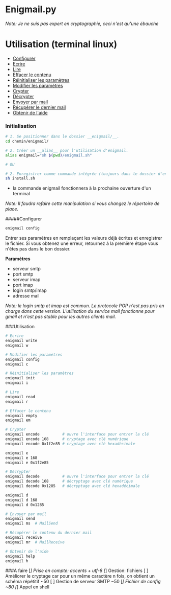 # Enigmail.py



_Note: Je ne suis pas expert en cryptographie, ceci n'est qu'une ébauche_



# Utilisation (terminal linux)
- [Configurer](#configurer)
- [Ecrire](#utilisation)
- [Lire](#utilisation)
- [Effacer le contenu](#utilisation)
- [Réinitialiser les paramètres](#utilisation)
- [Modifier les paramètres](#utilisation)
- [Crypter](#utilisation)
- [Décrypter](#utilisation)
- [Envoyer par mail](#utilisation)
- [Récupérer le dernier mail](#utilisation)
- [Obtenir de l'aide](#utilisation)

### Initialisation

```bash
# 1. Se positionner dans le dossier __enigmail/__.
cd chemin/enigmail/

# 2. Créer un __alias__ pour l'utilisation d'enigmail.
alias enigmail="sh $(pwd)/enigmail.sh"

# OU

# 2. Enregistrer comme commande intégrée (toujours dans le dossier d'enigmail)
sh install.sh
```
- la commande enigmail fonctionnera à la prochaine ouverture d'un terminal

_Note: Il faudra refaire cette manipulation si vous changez le répertoire de place._


#####Configurer
```bash
enigmail config
```

Entrer ses paramètres en remplaçant les valeurs déjà écrites et enregistrer le fichier.
Si vous obtenez une erreur, retournez à la première étape vous n'êtes pas dans le bon dossier.

__Paramètres__
- serveur smtp
- port smtp
- serveur imap
- port imap
- login smtp/imap
- adresse mail

_Note: le login smtp et imap est commun. Le protocole POP n'est pas pris en charge dans cette version. L'utilisation du service mail fonctionne pour gmail et n'est pas stable pour les autres clients mail._

###Utilisation

```bash
# Ecrire
enigmail write
enigmail w

# Modifier les paramètres
enigmail config
enigmail c

# Réinitialiser les paramètres
enigmail init
enigmail i

# Lire
enigmail read
enigmail r

# Effacer le contenu
enigmail empty
enigmail em

# Crypter
enigmail encode          # ouvre l'interface pour entrer la clé
enigmail encode 168      # cryptage avec clé numérique
enigmail encode 0x1f2e85 # cryptage avec clé hexadécimale

enigmail e
enigmail e 168
enigmail e 0x1f2e85

# Décrypter
enigmail decode          # ouvre l'interface pour entrer la clé
enigmail decode 168      # décryptage avec clé numérique
enigmail decode 0x1285   # décryptage avec clé hexadécimale

enigmail d
enigmail d 168
enigmail d 0x1285

# Envoyer par mail
enigmail send
enigmail ms  # MailSend

# Récupérer le contenu du dernier mail
enigmail receive
enigmail mr  # MailReceive

# Obtenir de l'aide
enigmail help
enigmail h
```



###A faire
[*] Prise en compte: accents + utf-8
[*] Gestion: fichiers
[ ] Améliorer le cryptage car pour un même caractère n fois, on obtient un schéma répétitif ~50
[ ] Gestion de serveur SMTP ~50
[*] Fichier de config ~80
[*] Appel en shell
